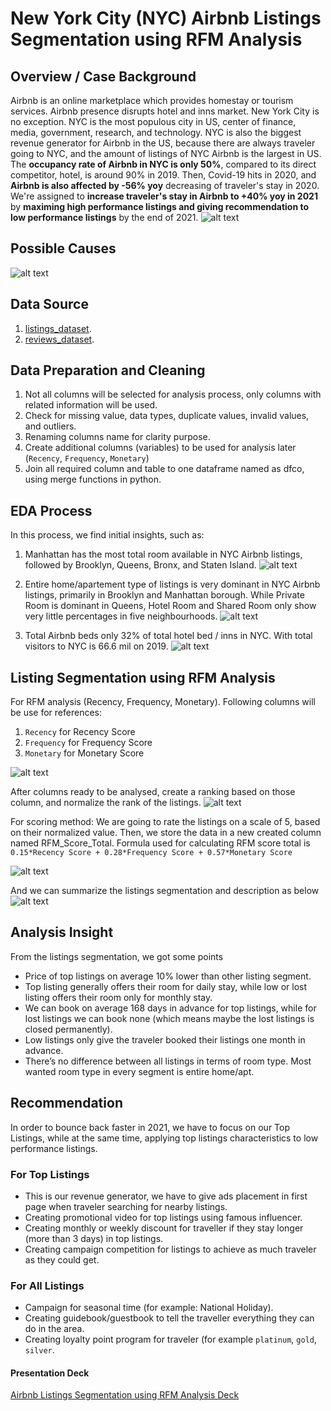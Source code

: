 # New York City (NYC) Airbnb Listings Segmentation using RFM Analysis

## Overview / Case Background
Airbnb is an online marketplace which provides homestay or tourism services. Airbnb presence disrupts hotel and inns market. New York City is no exception. NYC is the most populous city in US, center of finance, media, government, research, and technology. NYC is also the biggest revenue generator for Airbnb in the US, because there are always traveler going to NYC, and the amount of listings of NYC Airbnb is the largest in US. The **occupancy rate of Airbnb in NYC is only 50%**, compared to its direct competitor, hotel, is around 90% in 2019. Then, Covid-19 hits in 2020, and **Airbnb is also affected by -56% yoy** decreasing of traveler's stay in 2020. We're assigned to **increase traveler's stay in Airbnb to +40% yoy in 2021** by **maximing high performance listings and giving recommendation to low performance listings** by the end of 2021.
![alt text](nyc-airbnb-business-question.JPG)

## Possible Causes
![alt text](https://github.com/gilangbahana/rfm-segmentation/blob/main/nyc-rca.JPG)

## Data Source
1. [listings_dataset](https://drive.google.com/file/d/1u98aNFkoMSh-wO973HG9rl57MhCUJJCD/view?usp=sharing).
2. [reviews_dataset](https://drive.google.com/file/d/10NbikSxI_GtZsTxVmx6_hcIpAwvH5RMj/view?usp=sharing).

## Data Preparation and Cleaning
1. Not all columns will be selected for analysis process, only columns with related information will be used.
2. Check for missing value, data types, duplicate values, invalid values, and outliers.
3. Renaming columns name for clarity purpose.
4. Create additional columns (variables) to be used for analysis later (`Recency`, `Frequency`, `Monetary`)
5. Join all required column and table to one dataframe named as dfco, using merge functions in python.

## EDA Process
In this process, we find initial insights, such as:
1. Manhattan has the most total room available in NYC Airbnb listings, followed by Brooklyn, Queens, Bronx, and Staten Island.
![alt text](https://github.com/gilangbahana/rfm-segmentation/blob/main/nyc-eda-based-on-borough.JPG)

2. Entire home/apartement type of listings is very dominant in NYC Airbnb listings, primarily in Brooklyn and Manhattan borough. While Private Room is dominant in Queens, Hotel Room and Shared Room only show very little percentages in five neighbourhoods.
![alt text](https://github.com/gilangbahana/rfm-segmentation/blob/main/nyc-eda-based-on-room-type.JPG)

3. Total Airbnb beds only 32% of total hotel bed / inns in NYC. With total visitors to NYC is 66.6 mil on 2019. 
![alt text](https://github.com/gilangbahana/rfm-segmentation/blob/main/nyc-eda-airbnb-beds-2019.JPG)

## Listing Segmentation using RFM Analysis
For RFM analysis (Recency, Frequency, Monetary). Following columns will be use for references:
1. `Recency` for Recency Score
2. `Frequency` for Frequency Score
3. `Monetary` for Monetary Score

![alt text](https://github.com/gilangbahana/rfm-segmentation/blob/main/nyc-rfm-initial.JPG)

After columns ready to be analysed, create a ranking based on those column, and normalize the rank of the listings.
![alt text](https://github.com/gilangbahana/rfm-segmentation/blob/main/nyc-rfm-ranking.JPG)

For scoring method:
We are going to rate the listings on a scale of 5, based on their normalized value. Then, we store the data in a new created column named RFM_Score_Total. Formula used for calculating RFM score total is `0.15*Recency Score + 0.28*Frequency Score + 0.57*Monetary Score`

![alt text](https://github.com/gilangbahana/rfm-segmentation/blob/main/nyc-rfm-score-total.JPG)

And we can summarize the listings segmentation and description as below
![alt text](https://github.com/gilangbahana/rfm-segmentation/blob/main/nyc-rfm-summary.jpeg)

## Analysis Insight
From the listings segmentation, we got some points

- Price of top listings on average 10% lower than other listing segment. 
- Top listing generally offers their room for daily stay, while low or lost listing offers their room only for monthly stay.
- We can book on average 168 days in advance for top listings, while for lost listings we can book none (which means maybe the lost listings is closed permanently).
- Low listings only give the traveler booked their listings one month in advance.
- There’s no difference between all listings in terms of room type. Most wanted room type in every segment is entire home/apt.

## Recommendation
In order to bounce back faster in 2021, we have to focus on our Top Listings, while at the same time, applying top listings characteristics to low performance listings. 

### For Top Listings
- This is our revenue generator, we have to give ads placement in first page when traveler searching for nearby listings.
- Creating promotional video for top listings using famous influencer.
- Creating monthly or weekly discount for traveller if they stay longer (more than 3 days) in top listings.
- Creating campaign competition for listings to achieve as much traveler as they could get. 

### For All Listings
- Campaign for seasonal time (for example: National Holiday).
- Creating guidebook/guestbook to tell the traveller everything they can do in the area.
- Creating loyalty point program for traveler (for example `platinum`, `gold`, `silver`.

#### Presentation Deck
[Airbnb Listings Segmentation using RFM Analysis Deck ](https://github.com/gilangbahana/rfm-segmentation/blob/main/New%20York%20City%20(NYC)%20Airbnb%20Listings%20Segmentation%20using%20RFM%20Analysis.pdf)

